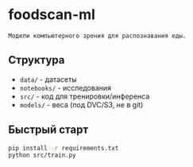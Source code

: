 # foodscan-ml

    Модели компьютерного зрения для распознавания еды.

## Структура
- `data/` - датасеты
- `notebooks/` - исследования
- `src/` - код для тренировки/инференса
- `models/` - веса (под DVC/S3, не в git)

## Быстрый старт
```bash
pip install -r requirements.txt
python src/train.py